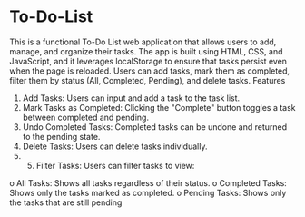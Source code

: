 # To-Do-List
This is a functional To-Do List web application that allows users to add, manage, and organize their tasks. The app is built using HTML, CSS, and JavaScript, and it leverages localStorage to ensure that tasks persist even when the page is reloaded. Users can add tasks, mark them as completed, filter them by status (All, Completed, Pending), and delete tasks.
Features
1.	Add Tasks: Users can input and add a task to the task list.
2.	Mark Tasks as Completed: Clicking the "Complete" button toggles a task between completed and pending.
3.	Undo Completed Tasks: Completed tasks can be undone and returned to the pending state.
4.	Delete Tasks: Users can delete tasks individually.
5.	5.	Filter Tasks: Users can filter tasks to view:
      
o	All Tasks: Shows all tasks regardless of their status.
o	Completed Tasks: Shows only the tasks marked as completed.
o	Pending Tasks: Shows only the tasks that are still pending
